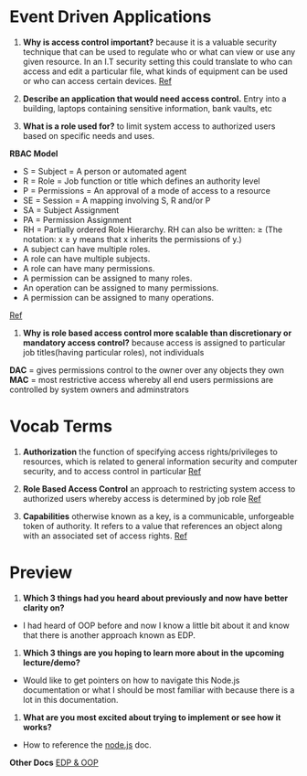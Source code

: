 # Event Driven Applications

1. **Why is access control important?**
because it is a valuable security technique that can be used to regulate who or what can view or use any given resource. In an I.T security setting this could translate to who can access and edit a particular file, what kinds of equipment can be used or who can access certain devices. 
[Ref](https://premieritsolution.co.uk/the-important-of-access-control/#:~:text=Access%20control%20is%20important%20because,or%20use%20any%20given%20resource.&text=Without%20proper%20access%20control%20you,privacy%20and%20data%20protection%20laws.)

1. **Describe an application that would need access control.**
Entry into a building, laptops containing sensitive information, bank vaults, etc

1. **What is a role used for?**
to limit system access to authorized users based on specific needs and uses.

**RBAC Model**
- S = Subject = A person or automated agent
- R = Role = Job function or title which defines an authority level
- P = Permissions = An approval of a mode of access to a resource
- SE = Session = A mapping involving S, R and/or P
- SA = Subject Assignment
- PA = Permission Assignment
- RH = Partially ordered Role Hierarchy. RH can also be written: ≥ (The notation: x ≥ y means that x inherits the permissions of y.)
- A subject can have multiple roles.
- A role can have multiple subjects.
- A role can have many permissions.
- A permission can be assigned to many roles.
- An operation can be assigned to many permissions.
- A permission can be assigned to many operations.

[Ref](https://en.wikipedia.org/wiki/Role-based_access_control)

1. **Why is role based access control more scalable than discretionary or mandatory access control?**
because access is assigned to particular job titles(having particular roles), not individuals

**DAC** = gives permissions control to the owner over any objects they own
**MAC** = most restrictive access whereby all end users permissions are controlled by system owners and adminstrators

# Vocab Terms

1. **Authorization**
the function of specifying access rights/privileges to resources, which is related to general information security and computer security, and to access control in particular
[Ref](https://en.wikipedia.org/wiki/Authorization)

1. **Role Based Access Control**
an approach to restricting system access to authorized users whereby access is determined by job role
[Ref](Vhttps://en.wikipedia.org/wiki/Role-based_access_control)

1. **Capabilities**
otherwise known as a key, is a communicable, unforgeable token of authority. It refers to a value that references an object along with an associated set of access rights.
[Ref](https://en.wikipedia.org/wiki/Capability-based_security)

# Preview
1. **Which 3 things had you heard about previously and now have better clarity on?**
- I had heard of OOP before and now I know a little bit about it and know that there is another approach known as EDP.

1. **Which 3 things are you hoping to learn more about in the upcoming lecture/demo?**
- Would like to get pointers on how to navigate this Node.js documentation or what I should be most familiar with because there is a lot in this documentation.

1. **What are you most excited about trying to implement or see how it works?**
- How to reference the [node.js](https://nodejs.org/api/events.html) doc.

**Other Docs**
[EDP & OOP](https://www.digitalocean.com/community/tutorials/nodejs-event-driven-programming)